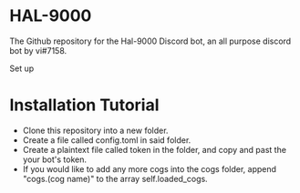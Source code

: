 # HAL-9000
The Github repository for the Hal-9000 Discord bot, an all purpose discord bot by vi#7158.

Set up 

# Installation Tutorial
- Clone this repository into a new folder.
- Create a file called config.toml in said folder.
- Create a plaintext file called token in the folder, and copy and past the your bot's token.
- If you would like to add any more cogs into the cogs folder, append "cogs.(cog name)" to the array self.loaded_cogs.
